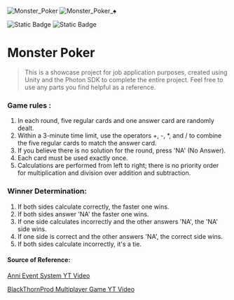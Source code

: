 
![Monster_Poker](https://github.com/nauxx29/MonsterPoker/assets/86775625/2d8bf13a-c425-4e01-bd75-186191e75668)
![Monster_Poker_♠️](https://github.com/nauxx29/MonsterPoker/assets/86775625/aaf20762-2749-4bc6-a579-631cf12c6293)


![Static Badge](https://img.shields.io/badge/Unity-2022.3.4f1-e889a5) ![Static Badge](https://img.shields.io/badge/Photon-PUN%202-e889a5)

# Monster Poker
> This is a showcase project for job application purposes,
> created using Unity and the Photon SDK to complete the entire project.
> Feel free to use any parts you find helpful as a reference.

### Game rules :

1. In each round, five regular cards and one answer card are randomly dealt.
2. Within a 3-minute time limit, use the operators +, -, *, and / to combine the five regular cards to match the answer card.
3. If you believe there is no solution for the round, press 'NA' (No Answer).
4. Each card must be used exactly once.
5. Calculations are performed from left to right; there is no priority order for multiplication and division over addition and subtraction.

### Winner Determination:

1. If both sides calculate correctly, the faster one wins.
2. If both sides answer 'NA' the faster one wins.
3. If one side calculates incorrectly and the other answers 'NA', the 'NA' side wins.
4. If one side is correct and the other answers 'NA', the correct side wins.
5. If both sides calculate incorrectly, it's a tie.

#### Source of Reference:
[Anni Event System YT Video](https://www.youtube.com/watch?v=RPhTEJw6KbI)

[BlackThornProd Multiplayer Game YT Video](https://www.youtube.com/watch?v=y69wBS13wwA&t=6s)

